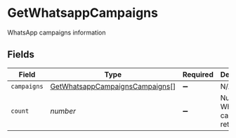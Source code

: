 # GetWhatsappCampaigns

WhatsApp campaigns information


## Fields

| Field                                                                                   | Type                                                                                    | Required                                                                                | Description                                                                             | Example                                                                                 |
| --------------------------------------------------------------------------------------- | --------------------------------------------------------------------------------------- | --------------------------------------------------------------------------------------- | --------------------------------------------------------------------------------------- | --------------------------------------------------------------------------------------- |
| `campaigns`                                                                             | [GetWhatsappCampaignsCampaigns](../../models/shared/getwhatsappcampaignscampaigns.md)[] | :heavy_minus_sign:                                                                      | N/A                                                                                     |                                                                                         |
| `count`                                                                                 | *number*                                                                                | :heavy_minus_sign:                                                                      | Number of WhatsApp campaigns retrieved                                                  | 40                                                                                      |